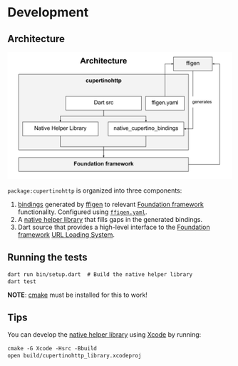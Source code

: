 # Development

## Architecture

![Architecture Diagram](/img/architecture.svg?raw=true)

`package:cupertinohttp` is organized into three components:
1. [bindings](lib/src/native_cupertino_bindings.dart) generated by
   [ffigen](https://pub.dev/packages/ffigen) to relevant
   [Foundation framework](https://developer.apple.com/documentation/foundation)
   functionality. Configured using [`ffigen.yaml`](ffigen.yaml).
2. A [native helper library](src/) that fills gaps in the generated bindings.
3. Dart source that provides a high-level interface to the
   [Foundation framework](https://developer.apple.com/documentation/foundation)
   [URL Loading System](https://developer.apple.com/documentation/foundation/url_loading_system).

## Running the tests

```shell
dart run bin/setup.dart  # Build the native helper library
dart test
```

**NOTE**: [cmake](https://cmake.org/) must be installed for this to work!

## Tips

You can develop the [native helper library](src/) using
[Xcode](https://developer.apple.com/xcode/) by running:

```shell
cmake -G Xcode -Hsrc -Bbuild
open build/cupertinohttp_library.xcodeproj
```
